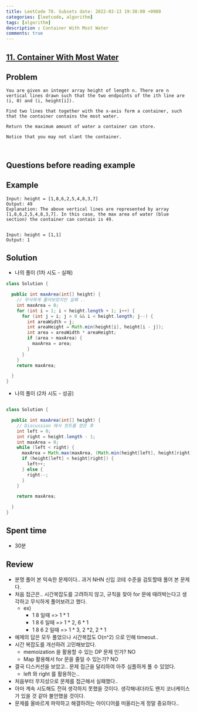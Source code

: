 ```yaml
---
title: LeetCode 78. Subsets date: 2022-03-13 19:30:00 +0900
categories: [leetcode, algorithm]
tags: [algorithm]
description : Container With Most Water
comments: true
---
```


## [11. Container With Most Water](https://leetcode.com/problems/container-with-most-water/)

## Problem

```
You are given an integer array height of length n. There are n vertical lines drawn such that the two endpoints of the ith line are (i, 0) and (i, height[i]).

Find two lines that together with the x-axis form a container, such that the container contains the most water.

Return the maximum amount of water a container can store.

Notice that you may not slant the container.



```

## Questions before reading example

## Example

```
Input: height = [1,8,6,2,5,4,8,3,7]
Output: 49
Explanation: The above vertical lines are represented by array [1,8,6,2,5,4,8,3,7]. In this case, the max area of water (blue section) the container can contain is 49.


Input: height = [1,1]
Output: 1

```

## Solution

* 나의 풀이 (1차 시도 - 실패)

```java
class Solution {

  public int maxArea(int[] height) {
    // 무식하게 풀어보았지만 실패 ..
    int maxArea = 0;
    for (int i = 1; i < height.length + 1; i++) {
      for (int j = i; j > 0 && i < height.length; j--) {
        int areaWidth = j;
        int areaHeight = Math.min(height[i], height[i - j]);
        int area = areaWidth * areaHeight;
        if (area > maxArea) {
          maxArea = area;
        }
      }
    }
    return maxArea;

  }
}
```

* 나의 풀이 (2차 시도 - 성공)

```java

class Solution {

  public int maxArea(int[] height) {
    // Discussion 에서 힌트를 얻은 후
    int left = 0;
    int right = height.length - 1;
    int maxArea = 0;
    while (left < right) {
      maxArea = Math.max(maxArea, (Math.min(height[left], height[right]) * (right - left)));
      if (height[left] < height[right]) {
        left++;
      } else {
        right--;
      }
    }

    return maxArea;

  }
}
```

## Spent time

* 30분

## Review

* 분명 풀어 본 익숙한 문제이다.. 과거 NHN 신입 코테 수준을 검토할때 풀어 본 문제다.
* 처음 접근은.. 시간복잡도를 고려하지 않고, 규칙을 찾아 for 문에 때려박는다고 생각하고 무식하게 풀어보려고 했다.
  * ex)
    * 1 8 일때 => 1 * 1
    * 1 8 6 일때 => 1 * 2, 6 * 1
    * 1 8 6 2 일때 => 1 * 3, 2 *2, 2 * 1
* 예제의 답은 모두 풀었으나 시간복잡도 O(n^2) 으로 인해 timeout..
* 시간 복잡도를 개선하려 고민해보았다.
  * memoization 을 활용할 수 있는 DP 문제 인가? NO
  * Map 활용해서 for 문을 줄일 수 있는가? NO
* 결국 디스커션을 보았고.. 문제 접근을 달리하여 아주 심플하게 풀 수 있었다.
  * left 와 right 를 활용하는..
* 처음부터 무지성으로 문제를 접근해서 실패했다..
* 아마 계속 시도해도 전혀 생각하지 못했을 것이다. 생각해내더라도 왠지 코너케이스가 있을 것 같아 불안했을 것이다.
* 문제를 올바르게 파악하고 해결하려는 아이디어를 떠올리는게 정말 중요하다..
